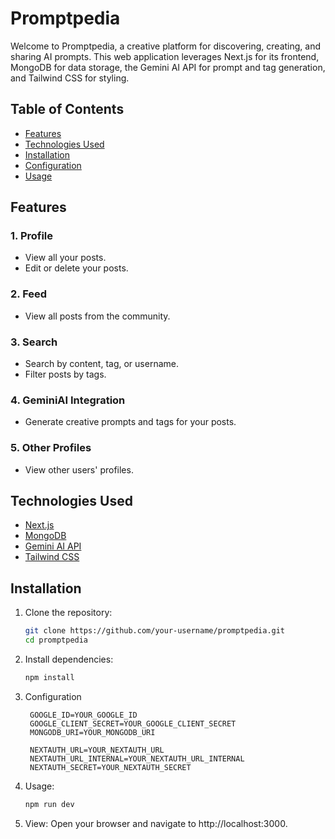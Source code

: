 # Promptpedia

Welcome to Promptpedia, a creative platform for discovering, creating, and sharing AI prompts. This web application leverages Next.js for its frontend, MongoDB for data storage, the Gemini AI API for prompt and tag generation, and Tailwind CSS for styling.

## Table of Contents
- [Features](#features)
- [Technologies Used](#technologies-used)
- [Installation](#installation)
- [Configuration](#configuration)
- [Usage](#usage)

## Features

### 1. Profile
- View all your posts.
- Edit or delete your posts.

### 2. Feed
- View all posts from the community.

### 3. Search
- Search by content, tag, or username.
- Filter posts by tags.

### 4. GeminiAI Integration
- Generate creative prompts and tags for your posts.

### 5. Other Profiles
- View other users' profiles.

## Technologies Used

- [Next.js](https://nextjs.org/)
- [MongoDB](https://www.mongodb.com/)
- [Gemini AI API](https://geminiapi.com/)
- [Tailwind CSS](https://tailwindcss.com/)

## Installation

1. Clone the repository:
   ```bash
   git clone https://github.com/your-username/promptpedia.git
   cd promptpedia
2. Install dependencies:
   ```bash
   npm install
3. Configuration
   ```env
    GOOGLE_ID=YOUR_GOOGLE_ID  
    GOOGLE_CLIENT_SECRET=YOUR_GOOGLE_CLIENT_SECRET  
    MONGODB_URI=YOUR_MONGODB_URI  

    NEXTAUTH_URL=YOUR_NEXTAUTH_URL  
    NEXTAUTH_URL_INTERNAL=YOUR_NEXTAUTH_URL_INTERNAL  
    NEXTAUTH_SECRET=YOUR_NEXTAUTH_SECRET  
4.  Usage: 
    ```bash
    npm run dev
5.  View:
Open your browser and navigate to http://localhost:3000.